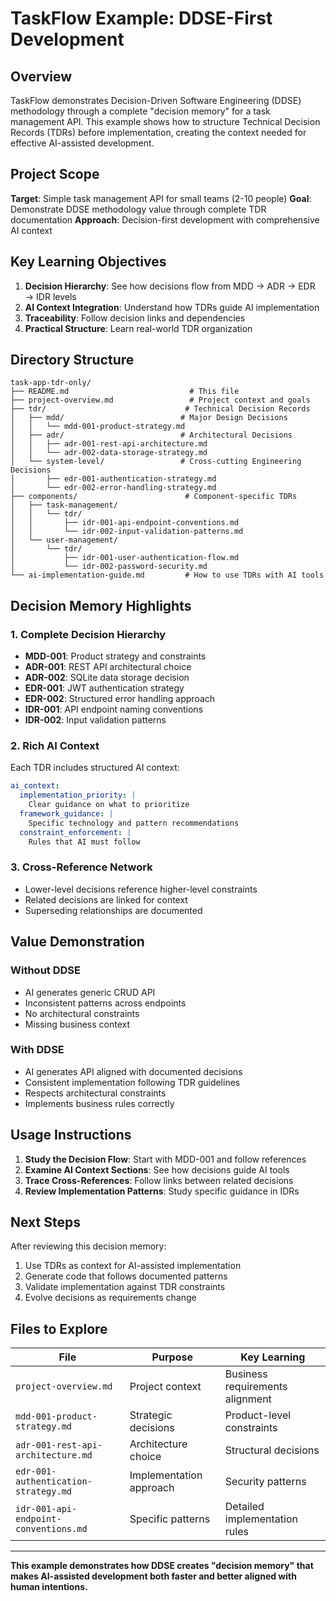# TaskFlow Example: DDSE-First Development

## Overview

TaskFlow demonstrates Decision-Driven Software Engineering (DDSE) methodology through a complete "decision memory" for a task management API. This example shows how to structure Technical Decision Records (TDRs) before implementation, creating the context needed for effective AI-assisted development.

## Project Scope

**Target**: Simple task management API for small teams (2-10 people)
**Goal**: Demonstrate DDSE methodology value through complete TDR documentation
**Approach**: Decision-first development with comprehensive AI context

## Key Learning Objectives

1. **Decision Hierarchy**: See how decisions flow from MDD → ADR → EDR → IDR levels
2. **AI Context Integration**: Understand how TDRs guide AI implementation
3. **Traceability**: Follow decision links and dependencies
4. **Practical Structure**: Learn real-world TDR organization

## Directory Structure

```
task-app-tdr-only/
├── README.md                           # This file
├── project-overview.md                 # Project context and goals
├── tdr/                               # Technical Decision Records
│   ├── mdd/                          # Major Design Decisions
│   │   └── mdd-001-product-strategy.md
│   ├── adr/                          # Architectural Decisions
│   │   ├── adr-001-rest-api-architecture.md
│   │   └── adr-002-data-storage-strategy.md
│   └── system-level/                 # Cross-cutting Engineering Decisions
│       ├── edr-001-authentication-strategy.md
│       └── edr-002-error-handling-strategy.md
├── components/                        # Component-specific TDRs
│   ├── task-management/
│   │   └── tdr/
│   │       ├── idr-001-api-endpoint-conventions.md
│   │       └── idr-002-input-validation-patterns.md
│   └── user-management/
│       └── tdr/
│           ├── idr-001-user-authentication-flow.md
│           └── idr-002-password-security.md
└── ai-implementation-guide.md         # How to use TDRs with AI tools
```

## Decision Memory Highlights

### 1. **Complete Decision Hierarchy**
- **MDD-001**: Product strategy and constraints
- **ADR-001**: REST API architectural choice
- **ADR-002**: SQLite data storage decision
- **EDR-001**: JWT authentication strategy
- **EDR-002**: Structured error handling approach
- **IDR-001**: API endpoint naming conventions
- **IDR-002**: Input validation patterns

### 2. **Rich AI Context**
Each TDR includes structured AI context:
```yaml
ai_context:
  implementation_priority: |
    Clear guidance on what to prioritize
  framework_guidance: |
    Specific technology and pattern recommendations
  constraint_enforcement: |
    Rules that AI must follow
```

### 3. **Cross-Reference Network**
- Lower-level decisions reference higher-level constraints
- Related decisions are linked for context
- Superseding relationships are documented

## Value Demonstration

### Without DDSE
- AI generates generic CRUD API
- Inconsistent patterns across endpoints
- No architectural constraints
- Missing business context

### With DDSE
- AI generates API aligned with documented decisions
- Consistent implementation following TDR guidelines
- Respects architectural constraints
- Implements business rules correctly

## Usage Instructions

1. **Study the Decision Flow**: Start with MDD-001 and follow references
2. **Examine AI Context Sections**: See how decisions guide AI tools
3. **Trace Cross-References**: Follow links between related decisions
4. **Review Implementation Patterns**: Study specific guidance in IDRs

## Next Steps

After reviewing this decision memory:
1. Use TDRs as context for AI-assisted implementation
2. Generate code that follows documented patterns
3. Validate implementation against TDR constraints
4. Evolve decisions as requirements change

## Files to Explore

| File | Purpose | Key Learning |
|------|---------|--------------|
| `project-overview.md` | Project context | Business requirements alignment |
| `mdd-001-product-strategy.md` | Strategic decisions | Product-level constraints |
| `adr-001-rest-api-architecture.md` | Architecture choice | Structural decisions |
| `edr-001-authentication-strategy.md` | Implementation approach | Security patterns |
| `idr-001-api-endpoint-conventions.md` | Specific patterns | Detailed implementation rules |

---

**This example demonstrates how DDSE creates "decision memory" that makes AI-assisted development both faster and better aligned with human intentions.**
